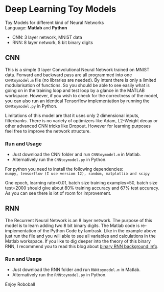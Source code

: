 # Deep Learning Toy Models
Toy Models for different kind of Neural Networks  
Language: **Matlab** and **Python**
  * CNN: 3 layer network, MNIST data  
  * RNN: 8 layer network, 8 bit binary digits
  
## CNN
This is a simple 3 layer Convolutional Neural Network trained on MNIST data. Forward and backward pass are all programmed into one ```CNNtoymodel.m``` file (no libraries are needed). By intent there is only a limited modularisation of functions. So you should be able to see easily what is going on in the training loop and test loop by a glance in the MATLAB workspace. However, if you wish to check for the correctness of the model, you can also run an identical Tensorflow implementation by running the ```CNNtoymodel.py``` in Python. 

Limitations of this model are that it uses only 2 dimensional inputs, filterbanks. There is no variety of optimizers like Adam, L2-Weight decay or other advanced CNN tricks like Dropout. However for learning purposes feel free to improve the network structure.
### Run and Usage
- Just download the CNN folder and run ```CNNtoymodel.m``` in Matlab.   
- Alternatively run the ```CNNtoymodel.py``` in Python.  

For python you need to install the following dependencies:  
```numpy, tensorflow (I use version 12), random, matplotlib and scipy```

One epoch, learning rate=0.01, batch size training examples=50, batch size test=2000 should give about 80% training accuracy and 67% test accuracy. As you can see there is lot of room for improvement.

## RNN
The Recurrent Neural Network is an 8 layer network. The purpose of this model is to learn adding two 8 bit binary digits. The Matlab code is re-implementation of the Python Code by Iamtrask. Like in the example above just run the file and you will able to see all variables and calculations in the Matlab workspace. If you like to dig deeper into the theory of this binary RNN, I recommend you to read this blog about [binary RNN background info](https://iamtrask.github.io/2015/11/15/anyone-can-code-lstm/).

### Run and Usage
- Just download the RNN folder and run ```RNNtoymodel.m``` in Matlab.  
- Alternatively run the ```RNNtoymodel.py``` in Python.


Enjoy Roboball

